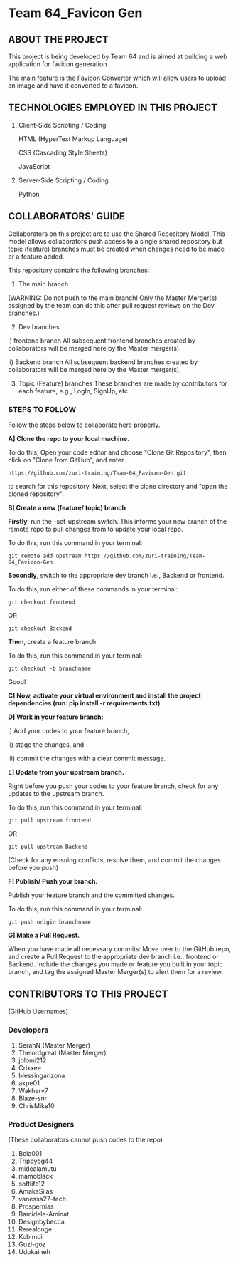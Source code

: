 # Team 64_Favicon Gen
## ABOUT THE PROJECT

This project is being developed by Team 64 and is aimed at building a web application for favicon generation.

The main feature is the Favicon Converter which will allow users to upload an image and have it converted to a favicon. 

## TECHNOLOGIES EMPLOYED IN THIS PROJECT
1) Client-Side Scripting / Coding

      HTML (HyperText Markup Language)

      CSS (Cascading Style Sheets)
      
      JavaScript
2) Server-Side Scripting / Coding

      Python

## COLLABORATORS' GUIDE

Collaborators on this project are to use the Shared Repository Model. This model allows collaborators push access to a single shared repository but topic (feature) branches must be created when changes need to be made or a feature added.

This repository contains the following branches:
1) The main branch

(WARNING: Do not push to the main branch! Only the Master Merger(s) assigned by the team can do this after pull request reviews on the Dev branches.)

2) Dev branches

i) frontend branch
All subsequent frontend branches created by collaborators will be merged here by the Master merger(s).

ii) Backend branch
All subsequent backend branches created by collaborators will be merged here by the Master merger(s).

3) Topic (Feature) branches
These branches are made by contributors for each feature, e.g., LogIn, SignUp, etc. 

### STEPS TO FOLLOW
Follow the steps below to collaborate here properly.

**A] Clone the repo to your local machine.**

To do this, 
Open your code editor and choose "Clone Git Repository", then click on "Clone from GitHub", and enter 

```https://github.com/zuri-training/Team-64_Favicon-Gen.git```

to search for this repository. 
Next, select the clone directory and "open the cloned repository".

**B] Create a new (feature/ topic) branch**

**Firstly**, run the –set-upstream switch. This informs your new branch of the remote repo to pull changes from to update your local repo.

To do this, run this command in your terminal:

```git remote add upstream https://github.com/zuri-training/Team-64_Favicon-Gen```

**Secondly**, switch to the appropriate dev branch i.e., Backend or frontend.

To do this, run either of these commands in your terminal:

```git checkout frontend```

OR

```git checkout Backend```

**Then**, create a feature branch.

To do this, run this command in your terminal:

```git checkout -b branchname```

Good!

**C] Now, activate your virtual environment and install the project dependencies (run: pip install -r requirements.txt)**

**D] Work in your feature branch:**

i) Add your codes to your feature branch,

ii) stage the changes, and

iii) commit the changes with a clear commit message.

**E] Update from your upstream branch.**

Right before you push your codes to your feature branch, check for any updates to the upstream branch. 

To do this, run this command in your terminal:

```git pull upstream frontend```

OR

```git pull upstream Backend```

(Check for any ensuing conflicts, resolve them, and commit the changes before you push)

**F] Publish/ Push your branch.**

Publish your feature branch and the committed changes.

To do this, run this command in your terminal:

```git push origin branchname```

**G] Make a Pull Request.**

When you have made all necessary commits:
Move over to the GitHub repo, and create a Pull Request to the appropriate dev branch i.e., frontend or Backend. Include the changes you made or feature you built in your topic branch, and tag the assigned Master Merger(s) to alert them for a review.

## CONTRIBUTORS TO THIS PROJECT
(GitHub Usernames)

### Developers
1) SerahN (Master Merger)
2) Thelordgreat (Master Merger)
3) jolomi212
4) Crixxee
5) blessingarizona
6) akpe01
7) Wakherv7
8) Blaze-snr
9) ChrisMike10

### Product Designers 
(These collaborators cannot push codes to the repo)
1) Bola001
2) Trippyog44
3) midealamutu
4) mamoblack
5) softlife12
6) AmakaSilas
7) vanessa27-tech
8) Prospernias
9) Bamidele-Aminat
10) Designbybecca
11) Rerealonge
12) Kobimdi
13) Guzi-goz
14) Udokaineh
